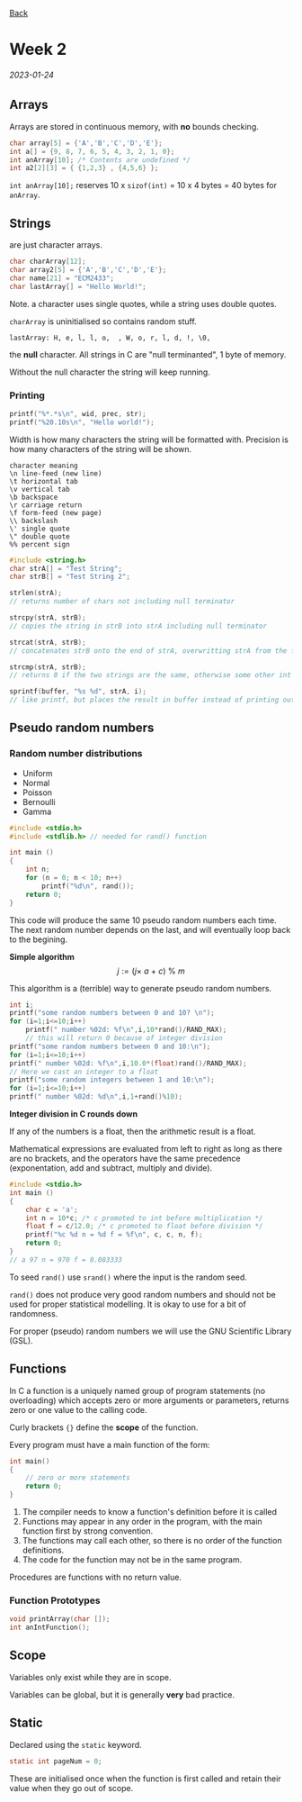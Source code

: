 [Back](./readme.md)
# Week 2
###### 2023-01-24

## Arrays
Arrays are stored in continuous memory, with **no** bounds checking.

```c
char array[5] = {'A','B','C','D','E'};
int a[] = {9, 8, 7, 6, 5, 4, 3, 2, 1, 0};
int anArray[10]; /* Contents are undefined */
int a2[2][3] = { {1,2,3} , {4,5,6} };
```

`int anArray[10];` reserves 10 x `sizof(int)` = 10 x 4 bytes = 40 bytes for `anArray`.

## Strings
are just character arrays.

```c
char charArray[12];
char array2[5] = {'A','B','C','D','E'};
char name[21] = "ECM2433";
char lastArray[] = "Hello World!";
```

Note. a character uses single quotes, while a string uses double quotes.

`charArray` is uninitialised so contains random stuff.

`lastArray: H, e, l, l, o,  , W, o, r, l, d, !, \0,`

the **null** character. All strings in C are "null terminanted", 1 byte of memory.

Without the null character the string will keep running.

### Printing

```c
printf("%*.*s\n", wid, prec, str);
printf("%20.10s\n", "Hello world!");
```

Width is how many characters the string will be formatted with. Precision is how many characters of the string will be shown.

```
character meaning
\n line-feed (new line)
\t horizontal tab
\v vertical tab
\b backspace
\r carriage return
\f form-feed (new page)
\\ backslash
\' single quote
\" double quote
%% percent sign
```

```c
#include <string.h>
char strA[] = "Test String";
char strB[] = "Test String 2";

strlen(strA);
// returns number of chars not including null terminator

strcpy(strA, strB);
// copies the string in strB into strA including null terminator

strcat(strA, strB);
// concatenates strB onto the end of strA, overwritting strA from the first null terminator

strcmp(strA, strB);
// returns 0 if the two strings are the same, otherwise some other int value

sprintf(buffer, "%s %d", strA, i);
// like printf, but places the result in buffer instead of printing out.

```
## Pseudo random numbers

### Random number distributions
- Uniform
- Normal
- Poisson
- Bernoulli
- Gamma

```c
#include <stdio.h>
#include <stdlib.h> // needed for rand() function

int main ()
{
    int n;
    for (n = 0; n < 10; n++)
        printf("%d\n", rand());
    return 0;
}
```

This code will produce the same 10 pseudo random numbers each time. The next random number depends on the last, and will eventually loop back to the begining.

**Simple algorithm**
$$
    j := (j \times\ a\ +\ c)\ \%\ m
$$

This algorithm is a (terrible) way to generate pseudo random numbers.

```c
int i;
printf("some random numbers between 0 and 10? \n");
for (i=1;i<=10;i++)
    printf(" number %02d: %f\n",i,10*rand()/RAND_MAX);
    // this will return 0 because of integer division
printf("some random numbers between 0 and 10:\n");
for (i=1;i<=10;i++)
printf(" number %02d: %f\n",i,10.0*(float)rand()/RAND_MAX);
// Here we cast an integer to a float
printf("some random integers between 1 and 10:\n");
for (i=1;i<=10;i++)
printf(" number %02d: %d\n",i,1+rand()%10);
```

**Integer division in C rounds down**

If any of the numbers is a float, then the arithmetic result is a float.

Mathematical expressions are evaluated from left to right as long as there are no brackets, and the operators have the same precedence (exponentation, add and subtract, multiply and divide).

```c
#include <stdio.h>
int main ()
{
    char c = 'a';
    int n = 10*c; /* c promoted to int before multiplication */
    float f = c/12.0; /* c promoted to float before division */
    printf("%c %d n = %d f = %f\n", c, c, n, f);
    return 0;
}
// a 97 n = 970 f = 8.083333
```

To seed `rand()` use `srand()` where the input is the random seed.

`rand()` does not produce very good random numbers and should not be used for proper statistical modelling. It is okay to use for a bit of randomness.

For proper (pseudo) random numbers we will use the GNU Scientific Library (GSL).

## Functions

In C a function is a uniquely named group of program statements (no overloading) which accepts zero or more arguments or parameters, returns zero or one value to the calling code.

Curly brackets `{}` define the **scope** of the function.

Every program must have a main function of the form:
```c
int main()
{
    // zero or more statements
    return 0;
}
```

1. The compiler needs to know a function's definition before it is called
2. Functions may appear in any order in the program, with the main function first by strong convention.
3. The functions may call each other, so there is no order of the function definitions.
4. The code for the function may not be in the same program.

Procedures are functions with no return value.

### Function Prototypes

```c
void printArray(char []);
int anIntFunction();
```

## Scope

Variables only exist while they are in scope.

Variables can be global, but it is generally **very** bad practice.

## Static

Declared using the `static` keyword.

```c
static int pageNum = 0;
```

These are initialised once when the function is first called and retain their value when they go out of scope.
